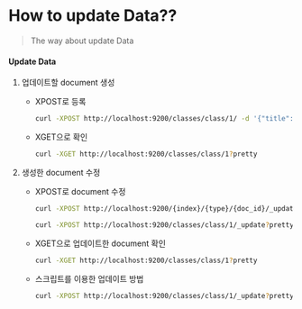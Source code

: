 # How to update Data??
> The way about update Data

#### Update Data

1. 업데이트할 document 생성

   - XPOST로 등록

     ```bash
     curl -XPOST http://localhost:9200/classes/class/1/ -d '{"title":"Algorithm", "professor":"John"}'
     ```
     
   - XGET으로 확인

     ```bash
     curl -XGET http://localhost:9200/classes/class/1?pretty
     ```
     

   

2. 생성한 document 수정

   - XPOST로 document 수정

     ```bash
     curl -XPOST http://localhost:9200/{index}/{type}/{doc_id}/_update -d '{update 명령어}'
     
     curl -XPOST http://localhost:9200/classes/class/1/_update?pretty -d '{"doc":{"unit":1}}'
     ```
     
   - XGET으로 업데이트한 document 확인

     ```bash
     curl -XGET http://localhost:9200/classes/class/1?pretty
     ```
     
   - 스크립트를 이용한 업데이트 방법

     ```bash
     curl -XPOST http://localhost:9200/classes/class/1/_update?pretty -d '{"script":"ctx._source.unit+=5"}'
     ```
     